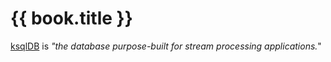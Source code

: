 # {{ book.title }}

[ksqlDB](https://ksqldb.io/) is _"the database purpose-built for stream processing applications._"
